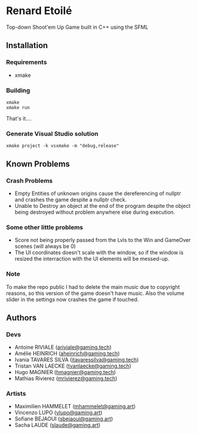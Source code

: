 # Renard Etoilé
Top-down Shoot'em Up Game built in C++ using the SFML

## Installation

### Requirements

- xmake

### Building

```
xmake
xmake run
```
That's it....

### Generate Visual Studio solution

```
xmake project -k vsxmake -m "debug,release"
```

## Known Problems

### Crash Problems

- Empty Entities of unknown origins cause the dereferencing of nullptr and crashes the game despite a nullptr check.
- Unable to Destroy an object at the end of the program despite the object being destroyed without problem anywhere else during execution.

### Some other little problems

- Score not being properly passed from the Lvls to the Win and GameOver scenes (will always be 0)
- The UI coordinates doesn't scale with the window, so if the window is resized the interraction with the UI elements will be messed-up.

### Note

To make the repo public I had to delete the main music due to copyright reasons, so this version of the game doesn't have music.
Also the volume slider in the settings now crashes the game if touched.

## Authors

### Devs

- Antoine RIVIALE (ariviale@gaming.tech)
- Amélie HEINRICH (aheinrich@gaming.tech)
- Ivania TAVARES SILVA (itavaressilva@gaming.tech)
- Tristan VAN LAECKE (tvanlaecke@gaming.tech)
- Hugo MAGNIER (hmagnier@gaming.tech)
- Mathias Rivierez (mrivierez@gaming.tech)

### Artists

- Maximilien HAMMELET (mhammelet@gaming.art)
- Vincenzo LUPO (vlupo@gaming.art)
- Sofiane BEJAOUI (sbejaoui@gaming.art)
- Sacha LAUDE (slaude@gaming.art)
